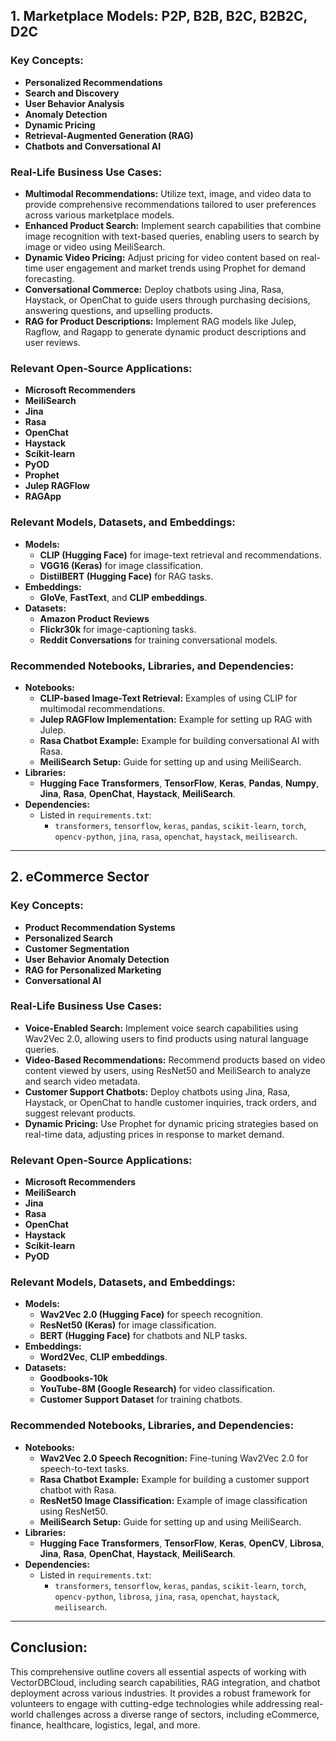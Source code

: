 
## 1. Marketplace Models: P2P, B2B, B2C, B2B2C, D2C

### Key Concepts:

- **Personalized Recommendations**
- **Search and Discovery**
- **User Behavior Analysis**
- **Anomaly Detection**
- **Dynamic Pricing**
- **Retrieval-Augmented Generation (RAG)**
- **Chatbots and Conversational AI**

### Real-Life Business Use Cases:

- **Multimodal Recommendations:** Utilize text, image, and video data to provide comprehensive recommendations tailored to user preferences across various marketplace models.
- **Enhanced Product Search:** Implement search capabilities that combine image recognition with text-based queries, enabling users to search by image or video using MeiliSearch.
- **Dynamic Video Pricing:** Adjust pricing for video content based on real-time user engagement and market trends using Prophet for demand forecasting.
- **Conversational Commerce:** Deploy chatbots using Jina, Rasa, Haystack, or OpenChat to guide users through purchasing decisions, answering questions, and upselling products.
- **RAG for Product Descriptions:** Implement RAG models like Julep, Ragflow, and Ragapp to generate dynamic product descriptions and user reviews.

### Relevant Open-Source Applications:

- **Microsoft Recommenders**
- **MeiliSearch**
- **Jina**
- **Rasa**
- **OpenChat**
- **Haystack**
- **Scikit-learn**
- **PyOD**
- **Prophet**
- **Julep RAGFlow**
- **RAGApp**

### Relevant Models, Datasets, and Embeddings:

- **Models:**
  - **CLIP (Hugging Face)** for image-text retrieval and recommendations.
  - **VGG16 (Keras)** for image classification.
  - **DistilBERT (Hugging Face)** for RAG tasks.
- **Embeddings:**
  - **GloVe**, **FastText**, and **CLIP embeddings**.
- **Datasets:**
  - **Amazon Product Reviews**
  - **Flickr30k** for image-captioning tasks.
  - **Reddit Conversations** for training conversational models.

### Recommended Notebooks, Libraries, and Dependencies:

- **Notebooks:**
  - **CLIP-based Image-Text Retrieval:** Examples of using CLIP for multimodal recommendations.
  - **Julep RAGFlow Implementation:** Example for setting up RAG with Julep.
  - **Rasa Chatbot Example:** Example for building conversational AI with Rasa.
  - **MeiliSearch Setup:** Guide for setting up and using MeiliSearch.
- **Libraries:**
  - **Hugging Face Transformers**, **TensorFlow**, **Keras**, **Pandas**, **Numpy**, **Jina**, **Rasa**, **OpenChat**, **Haystack**, **MeiliSearch**.
- **Dependencies:**
  - Listed in `requirements.txt`:
    - `transformers`, `tensorflow`, `keras`, `pandas`, `scikit-learn`, `torch`, `opencv-python`, `jina`, `rasa`, `openchat`, `haystack`, `meilisearch`.

---

## 2. eCommerce Sector

### Key Concepts:

- **Product Recommendation Systems**
- **Personalized Search**
- **Customer Segmentation**
- **User Behavior Anomaly Detection**
- **RAG for Personalized Marketing**
- **Conversational AI**

### Real-Life Business Use Cases:

- **Voice-Enabled Search:** Implement voice search capabilities using Wav2Vec 2.0, allowing users to find products using natural language queries.
- **Video-Based Recommendations:** Recommend products based on video content viewed by users, using ResNet50 and MeiliSearch to analyze and search video metadata.
- **Customer Support Chatbots:** Deploy chatbots using Jina, Rasa, Haystack, or OpenChat to handle customer inquiries, track orders, and suggest relevant products.
- **Dynamic Pricing:** Use Prophet for dynamic pricing strategies based on real-time data, adjusting prices in response to market demand.

### Relevant Open-Source Applications:

- **Microsoft Recommenders**
- **MeiliSearch**
- **Jina**
- **Rasa**
- **OpenChat**
- **Haystack**
- **Scikit-learn**
- **PyOD**

### Relevant Models, Datasets, and Embeddings:

- **Models:**
  - **Wav2Vec 2.0 (Hugging Face)** for speech recognition.
  - **ResNet50 (Keras)** for image classification.
  - **BERT (Hugging Face)** for chatbots and NLP tasks.
- **Embeddings:**
  - **Word2Vec**, **CLIP embeddings**.
- **Datasets:**
  - **Goodbooks-10k**
  - **YouTube-8M (Google Research)** for video classification.
  - **Customer Support Dataset** for training chatbots.

### Recommended Notebooks, Libraries, and Dependencies:

- **Notebooks:**
  - **Wav2Vec 2.0 Speech Recognition:** Fine-tuning Wav2Vec 2.0 for speech-to-text tasks.
  - **Rasa Chatbot Example:** Example for building a customer support chatbot with Rasa.
  - **ResNet50 Image Classification:** Example of image classification using ResNet50.
  - **MeiliSearch Setup:** Guide for setting up and using MeiliSearch.
- **Libraries:**
  - **Hugging Face Transformers**, **TensorFlow**, **Keras**, **OpenCV**, **Librosa**, **Jina**, **Rasa**, **OpenChat**, **Haystack**, **MeiliSearch**.
- **Dependencies:**
  - Listed in `requirements.txt`:
    - `transformers`, `tensorflow`, `keras`, `pandas`, `scikit-learn`, `torch`, `opencv-python`, `librosa`, `jina`, `rasa`, `openchat`, `haystack`, `meilisearch`.

---

## Conclusion:

This comprehensive outline covers all essential aspects of working with VectorDBCloud, including search capabilities, RAG integration, and chatbot deployment across various industries. It provides a robust framework for volunteers to engage with cutting-edge technologies while addressing real-world challenges across a diverse range of sectors, including eCommerce, finance, healthcare, logistics, legal, and more.

